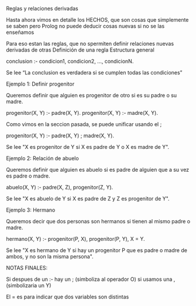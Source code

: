 Reglas y relaciones derivadas

Hasta ahora vimos en detalle los HECHOS, que son cosas que simplemente se saben pero Prolog no puede deducir cosas nuevas si no se las enseñamos

Para eso estan las reglas, que no spermiten definir relaciones nuevas derivadas de otras
Definición de una regla
Estructura general

conclusion :- condicion1, condicion2, ..., condicionN.

Se lee “La conclusion es verdadera si se cumplen todas las condiciones”

Ejemplo 1: Definir progenitor

Queremos definir que alguien es progenitor de otro si es su padre o su madre.

progenitor(X, Y) :- padre(X, Y).
progenitor(X, Y) :- madre(X, Y).

Como vimos en la seccion pasada, se puede unificar usando el ;

progenitor(X, Y) :- padre(X, Y) ; madre(X, Y).

Se lee "X es progenitor de Y si X es padre de Y o X es madre de Y".

Ejemplo 2: Relación de abuelo

Queremos definir que alguien es abuelo si es padre de alguien que a su vez es padre o madre.

abuelo(X, Y) :- padre(X, Z), progenitor(Z, Y).

Se lee "X es abuelo de Y si X es padre de Z y Z es progenitor de Y".



 Ejemplo 3: Hermano

Queremos decir que dos personas son hermanos si tienen al mismo padre o madre.

hermano(X, Y) :-
    progenitor(P, X),
    progenitor(P, Y),
    X \= Y.

Se lee "X es hermano de Y si hay un progenitor P que es padre o madre de ambos, y no son la misma persona".

NOTAS FINALES:

Si despues de un :- hay un ; (simboliza al operador O) si usamos una , (simbolizaria un Y)

El \= es para indicar que dos variables son distintas 

